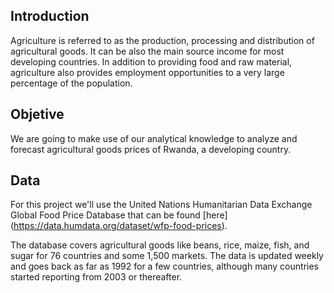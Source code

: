 ## Introduction

Agriculture is referred to as the production, processing and distribution of agricultural goods. 
It can be also the main source income for most developing countries. In addition to providing food and raw material, agriculture also provides employment opportunities to a very large percentage of the population.

## Objetive

We are going to make use of our analytical knowledge to analyze and forecast agricultural goods prices of Rwanda, a developing country.

## Data

For this project we'll use the United Nations Humanitarian Data Exchange Global Food Price Database that can be found [here] (https://data.humdata.org/dataset/wfp-food-prices).

The database covers agricultural goods like beans, rice, maize, fish, and sugar for 76 countries and some 1,500 markets. The data is updated weekly and goes back as far as 1992 for a few countries, although many countries started reporting from 2003 or thereafter.
